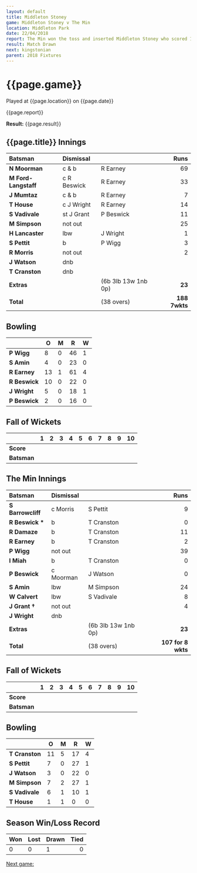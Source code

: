```yaml
---
layout: default
title: Middleton Stoney
game: Middleton Stoney v The Min
location: Middleton Park
date: 22/04/2018
report: The Min won the toss and inserted Middleton Stoney who scored 188-7. The Min replied with 107-8 when time ran out
result: Match Drawn
next: kingstonian
parent: 2018 Fixtures
---
```


# {{page.game}}

Played at {{page.location}} on {{page.date}}

{{page.report}}

**Result:** {{page.result}}

## {{page.title}} Innings

| Batsman | Dismissal | | Runs |
|:---|:---|---|---:|
| **N Moorman** | c & b  | R Earney | 69 |
| **M Ford-Langstaff** | c R Beswick | R Earney | 33 |
| **J Mumtaz** | c & b  | R Earney | 7 |
| **T House** | c J Wright | R Earney | 14 |
| **S Vadivale** | st J Grant | P Beswick | 11 |
| **M Simpson** | not out |  | 25 |
| **H Lancaster** | lbw | J Wright | 1 |
| **S Pettit** | b | P Wigg | 3 |
| **R Morris** | not out |  | 2 |
| **J Watson** | dnb |  |  |
| **T Cranston** | dnb |  |  |
| **Extras** | | (6b 3lb 13w 1nb 0p) | **23** |
| **Total** | | (38 overs) | ****188 7wkts**** |

## Bowling

| | O   | M | R  | W |
|---|---|---|---|---|
| **P Wigg** | 8 | 0 | 46 | 1 |
| **S Amin** | 4 | 0 | 23 | 0 |
| **R Earney** | 13 | 1 | 61 | 4 |
| **R Beswick** | 10 | 0 | 22 | 0 |
| **J Wright** | 5 | 0 | 18 | 1 |
| **P Beswick** | 2 | 0 | 16 | 0 |

## Fall of Wickets

| | **1** | **2** | **3** | **4** | **5** | **6** | **7** | **8** | **9** | **10** |
|---|---|---|---|---|---|---|---|---|---|---|
| **Score** |  |  |  |  |  |  |  |  |  |  |
| **Batsman** |  |  |  |  |  |  |  |  |  |  |

## The Min Innings

| Batsman | Dismissal | | Runs |
|:---|:---|---|---:|
| **S Barrowcliff** | c Morris | S Pettit | 9 |
| **R Beswick &#42;** | b | T Cranston | 0 |
| **R Damaze** | b | T Cranston | 11 |
| **R Earney** | b | T Cranston | 2 |
| **P Wigg** | not out |  | 39 |
| **I Miah** | b | T Cranston | 0 |
| **P Beswick** | c Moorman | J Watson | 0 |
| **S Amin** | lbw | M Simpson | 24 |
| **W Calvert** | lbw | S Vadivale | 8 |
| **J Grant &#8224;** | not out |  | 4 |
| **J Wright** | dnb |  |  |
| **Extras** | | (6b 3lb 13w 1nb 0p) | **23** |
| **Total** | | (38 overs) | ****107 for 8 wkts**** |

## Fall of Wickets

| | **1** | **2** | **3** | **4** | **5** | **6** | **7** | **8** | **9** | **10** |
|---|---|---|---|---|---|---|---|---|---|---|
| **Score** |  |  |  |  |  |  |  |  |  |  |
| **Batsman** |  |  |  |  |  |  |  |  |  |  |

## Bowling

| | O   | M | R  | W |
|---|---|---|---|---|
| **T Cranston** | 11 | 5 | 17 | 4 |
| **S Pettit** | 7 | 0 | 27 | 1 |
| **J Watson** | 3 | 0 | 22 | 0 |
| **M Simpson** | 7 | 2 | 27 | 1 |
| **S Vadivale** | 6 | 1 | 10 | 1 |
| **T House** | 1 | 1 | 0 | 0 |

## Season Win/Loss Record

| Won | Lost | Drawn | Tied |
|:---|:---|---|---:|
| 0 | 0 | 1 | 0 |

[Next game:]({{page.next}})
